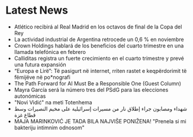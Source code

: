 # Latest News
-  Atlético recibirá al Real Madrid en los octavos de final de la Copa del Rey
-  La actividad industrial de Argentina retrocede un 0,6 % en noviembre
-  Crown Holdings hablará de los beneficios del cuarto trimestre en una llamada telefónica en febrero
-  Calliditas registra un fuerte crecimiento en el cuarto trimestre y prevé una futura expansión
-  “Europa e Lirë”: Të pasigurt në internet, rriten rastet e keqpërdorimit të fëmijëve në po*nografi
-  The Path Forward for AI Must Be a Responsible One (Guest Column)
-  Mayra García será la número tres del PSdG para las elecciones autonómicas
-  "Novi Vidić" na meti Totenhema
-  شهداء ومصابون جراء إطلاق نار من مسيرات إسرائيلية على مخيم النصيرات وسط قطاع غزة
-  MAJA MARINKOVIĆ JE TADA BILA NAJVIŠE PONIŽENA! "Prenela si mi bakteriju intimnim odnosom"
